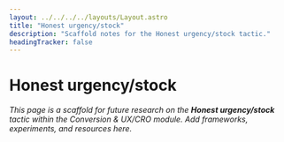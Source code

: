 ```yaml
---
layout: ../../../../layouts/Layout.astro
title: "Honest urgency/stock"
description: "Scaffold notes for the Honest urgency/stock tactic."
headingTracker: false
---
```

# Honest urgency/stock

_This page is a scaffold for future research on the **Honest urgency/stock** tactic within the Conversion & UX/CRO module. Add frameworks, experiments, and resources here._
